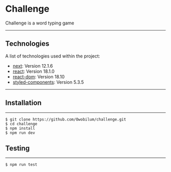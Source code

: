 # Challenge

Challenge is a word typing game
***

## Technologies
A list of technologies used within the project:
* [next](https://www.npmjs.com/package/next): Version 12.1.6
* [react](https://www.npmjs.com/package/react): Version 18.1.0
* [react-dom](https://www.npmjs.com/package/react-dom): Version 18.10
* [styled-components](https://www.npmjs.com/package/styled-components): Version 5.3.5
***

## Installation
***
```
$ git clone https://github.com/Owobilum/challenge.git
$ cd challenge
$ npm install
$ npm run dev

```
## Testing
***
```
$ npm run test

```
